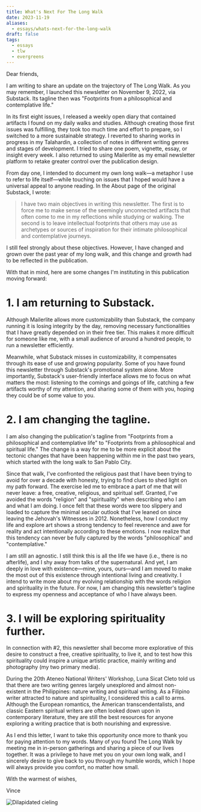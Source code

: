 ```yaml
---
title: What's Next For The Long Walk
date: 2023-11-19
aliases:
  - essays/whats-next-for-the-long-walk
draft: false
tags:
  - essays
  - tlw
  - evergreens
---
```

Dear friends,

I am writing to share an update on the trajectory of The Long Walk. As you may remember, I launched this newsletter on November 9, 2022, via Substack. Its tagline then was "Footprints from a philosophical and contemplative life."

In its first eight issues, I released a weekly open diary that contained artifacts I found on my daily walks and studies. Although creating those first issues was fulfilling, they took too much time and effort to prepare, so I switched to a more sustainable strategy. I reverted to sharing works in progress in my Talahardin, a collection of notes in different writing genres and stages of development. I tried to share one poem, vignette, essay, or insight every week. I also returned to using Mailerlite as my email newsletter platform to retake greater control over the publication design.

From day one, I intended to document my own long walk—a metaphor I use to refer to life itself—while touching on issues that I hoped would have a universal appeal to anyone reading. In the About page of the original Substack, I wrote:

>I have two main objectives in writing this newsletter. The first is to force me to make sense of the seemingly unconnected artifacts that often come to me in my reflections while studying or walking. The second is to leave intellectual footprints that others may use as archetypes or sources of inspiration for their intimate philosophical and contemplative journeys.

I still feel strongly about these objectives. However, I have changed and grown over the past year of my long walk, and this change and growth had to be reflected in the publication.

With that in mind, here are some changes I'm instituting in this publication moving forward:

# 1. I am returning to Substack.

Although Mailerlite allows more customizability than Substack, the company running it is losing integrity by the day, removing necessary functionalities that I have greatly depended on in their free tier. This makes it more difficult for someone like me, with a small audience of around a hundred people, to run a newsletter efficiently.

Meanwhile, what Substack misses in customizability, it compensates through its ease of use and growing popularity. Some of you have found this newsletter through Substack's promotional system alone. More importantly, Substack's user-friendly interface allows me to focus on what matters the most: listening to the comings and goings of life, catching a few artifacts worthy of my attention, and sharing some of them with you, hoping they could be of some value to you.

# 2. I am changing the tagline.

I am also changing the publication's tagline from "Footprints from a philosophical and contemplative life" to "Footprints from a philosophical and spiritual life." The change is a way for me to be more explicit about the tectonic changes that have been happening within me in the past two years, which started with the long walk to San Pablo City.

Since that walk, I've confronted the religious past that I have been trying to avoid for over a decade with honesty, trying to find clues to shed light on my path forward. The exercise led me to embrace a part of me that will never leave: a free, creative, religious, and spiritual self. Granted, I've avoided the words "religion" and "spirituality" when describing who I am and what I am doing. I once felt that these words were too slippery and loaded to capture the minimal secular outlook that I've leaned on since leaving the Jehovah's Witnesses in 2012. Nonetheless, how I conduct my life and explore art shows a strong tendency to feel reverence and awe for reality and act intentionally according to these emotions. I now realize that this tendency can never be fully captured by the words "philosophical" and "contemplative."

I am still an agnostic. I still think this is all the life we have (i.e., there is no afterlife), and I shy away from talks of the supernatural. And yet, I am deeply in love with existence—mine, yours, ours—and I am moved to make the most out of this existence through intentional living and creativity. I intend to write more about my evolving relationship with the words religion and spirituality in the future. For now, I am changing this newsletter's tagline to express my openness and acceptance of who I have always been.

# 3. I will be exploring spirituality further.

In connection with #2, this newsletter shall become more explorative of this desire to construct a free, creative spirituality, to live it, and to test how this spirituality could inspire a unique artistic practice, mainly writing and photography (my two primary media).

During the 20th Ateneo National Writers' Workshop, Luna Sicat Cleto told us that there are two writing genres largely unexplored and almost non-existent in the Philippines: nature writing and spiritual writing. As a Filipino writer attracted to nature and spirituality, I considered this a call to arms. Although the European romantics, the American transcendentalists, and classic Eastern spiritual writers are often looked down upon in contemporary literature, they are still the best resources for anyone exploring a writing practice that is both nourishing and expressive.

As I end this letter, I want to take this opportunity once more to thank you for paying attention to my words. Many of you found The Long Walk by meeting me in in-person gatherings and sharing a piece of our lives together. It was a privilege to have met you on your own long walk, and I sincerely desire to give back to you through my humble words, which I hope will always provide you comfort, no matter how small.

With the warmest of wishes,

Vince

![Dilapidated cieling](ymca-cieling.jpg)